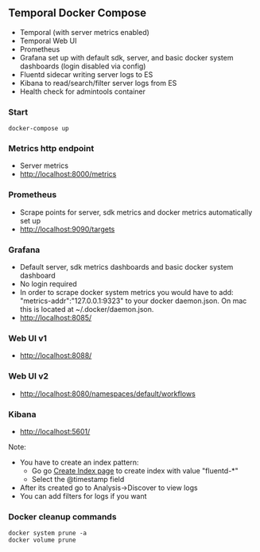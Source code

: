 ## Temporal Docker Compose

* Temporal (with server metrics enabled)
* Temporal Web UI
* Prometheus
* Grafana set up with default sdk, server, and basic docker system dashboards (login disabled via config)
* Fluentd sidecar writing server logs to ES
* Kibana to read/search/filter server logs from ES
* Health check for admintools container

### Start

    docker-compose up

### Metrics http endpoint

* Server metrics
* [http://localhost:8000/metrics](http://localhost:8000/metrics)

### Prometheus

* Scrape points for server, sdk metrics and docker metrics automatically set up
* [http://localhost:9090/targets](http://localhost:9090/targets)

### Grafana

* Default server, sdk metrics dashboards and basic docker system dashboard
* No login required
* In order to scrape docker system metrics you would have to add:
  "metrics-addr":"127.0.0.1:9323"
  to your docker daemon.json. On mac this is located at ~/.docker/daemon.json. 
* [http://localhost:8085/](http://localhost:8085/)

### Web UI v1

* [http://localhost:8088/](http://localhost:8088/)

### Web UI v2

* [http://localhost:8080/namespaces/default/workflows](http://localhost:8080/namespaces/default/workflows)

### Kibana

* [http://localhost:5601/](http://localhost:5601/)

Note: 
* You have to create an index pattern:
  * Go go [Create Index page](http://localhost:5601/app/management/kibana/indexPatterns/create) to create index with value "fluentd-*"
  * Select the @timestamp field 
* After its created go to Analysis->Discover to view logs 
* You can add filters for logs if you want

### Docker cleanup commands
    docker system prune -a
    docker volume prune
